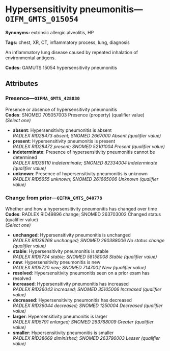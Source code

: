 # Hypersensitivity pneumonitis—`OIFM_GMTS_015054`

**Synonyms:** extrinsic allergic alveolitis, HP

**Tags:** chest, XR, CT, inflammatory process, lung, diagnosis

An inflammatory lung disease caused by repeated inhalation of environmental antigens.

**Codes:** GAMUTS 15054 hypersensitivity pneumonitis

## Attributes

### Presence—`OIFMA_GMTS_428830`

Presence or absence of hypersensitivity pneumonitis  
**Codes**: SNOMED 705057003 Presence (property) (qualifier value)  
*(Select one)*

- **absent**: Hypersensitivity pneumonitis is absent  
_RADLEX RID28473 absent; SNOMED 2667000 Absent (qualifier value)_
- **present**: Hypersensitivity pneumonitis is present  
_RADLEX RID28472 present; SNOMED 52101004 Present (qualifier value)_
- **indeterminate**: Presence of hypersensitivity pneumonitis cannot be determined  
_RADLEX RID39110 indeterminate; SNOMED 82334004 Indeterminate (qualifier value)_
- **unknown**: Presence of hypersensitivity pneumonitis is unknown  
_RADLEX RID5655 unknown; SNOMED 261665006 Unknown (qualifier value)_

### Change from prior—`OIFMA_GMTS_840778`

Whether and how a hypersensitivity pneumonitis has changed over time  
**Codes**: RADLEX RID49896 change; SNOMED 263703002 Changed status (qualifier value)  
*(Select one)*

- **unchanged**: Hypersensitivity pneumonitis is unchanged  
_RADLEX RID39268 unchanged; SNOMED 260388006 No status change (qualifier value)_
- **stable**: Hypersensitivity pneumonitis is stable  
_RADLEX RID5734 stable; SNOMED 58158008 Stable (qualifier value)_
- **new**: Hypersensitivity pneumonitis is new  
_RADLEX RID5720 new; SNOMED 7147002 New (qualifier value)_
- **resolved**: Hypersensitivity pneumonitis seen on a prior exam has resolved  
- **increased**: Hypersensitivity pneumonitis has increased  
_RADLEX RID36043 increased; SNOMED 35105006 Increased (qualifier value)_
- **decreased**: Hypersensitivity pneumonitis has decreased  
_RADLEX RID36044 decreased; SNOMED 1250004 Decreased (qualifier value)_
- **larger**: Hypersensitivity pneumonitis is larger  
_RADLEX RID5791 enlarged; SNOMED 263768009 Greater (qualifier value)_
- **smaller**: Hypersensitivity pneumonitis is smaller  
_RADLEX RID38669 diminished; SNOMED 263796003 Lesser (qualifier value)_